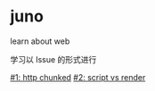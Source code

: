 # juno
learn about web  

学习以 Issue 的形式进行  

[#1: http chunked](https://github.com/shaopower/juno/issues/1)
[#2: script vs render](https://github.com/shaopower/juno/issues/2)
